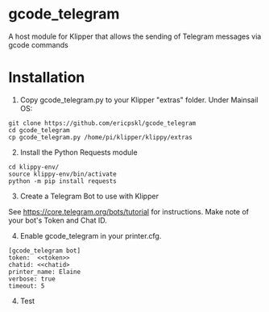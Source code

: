 # gcode_telegram
A host module for Klipper that allows the sending of Telegram messages via gcode commands

# Installation

1. Copy gcode_telegram.py to your Klipper "extras" folder.  Under Mainsail OS:

```
git clone https://github.com/ericpskl/gcode_telegram
cd gcode_telegram
cp gcode_telegram.py /home/pi/klipper/klippy/extras
```

2. Install the Python Requests module

``` 
cd klippy-env/
source klippy-env/bin/activate
python -m pip install requests
```

3. Create a Telegram Bot to use with Klipper

See https://core.telegram.org/bots/tutorial for instructions.  Make note of your bot's Token and Chat ID.

4. Enable gcode_telegram in your printer.cfg.  

```
[gcode_telegram bot]
token:  <<token>>
chatid: <<chatid>
printer_name: Elaine
verbose: true
timeout: 5
```

4.  Test



